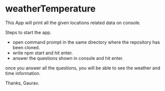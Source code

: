 # weatherTemperature
This App will print all the given locations related data on console.

Steps to start the app.

- open command prompt in the same directory where the repository has been cloned. 
- write npm start and hit enter.
- answer the questions shown in console and hit enter.


once you answer all the questions, you will be able to see the weather and time information. 

Thanks, 
Gaurav. 
